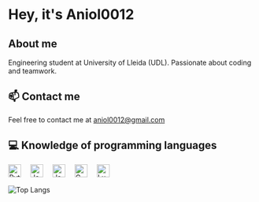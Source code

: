 # Hey, it's Aniol0012

## About me

Engineering student at University of Lleida (UDL). Passionate about coding and teamwork.

## 📫 Contact me

Feel free to contact me at aniol0012@gmail.com

## 💻 Knowledge of programming languages

<p float="left">
  <img alt="Python" width="26px" src="https://upload.wikimedia.org/wikipedia/commons/c/c3/Python-logo-notext.svg" style="margin-right: 15px;"/>
  <img alt="JavaScript" width="26px" src="https://upload.wikimedia.org/wikipedia/commons/6/6a/JavaScript-logo.png" style="margin-right: 15px;"/>
  <img alt="Java" width="26px" src="https://upload.wikimedia.org/wikipedia/en/3/30/Java_programming_language_logo.svg" style="margin-right: 15px;"/>
  <img alt="C" width="26px" src="https://upload.wikimedia.org/wikipedia/commons/3/35/The_C_Programming_Language_logo.svg" style="margin-right: 15px;"/>
  <img alt="Lua" width="26px" src="https://upload.wikimedia.org/wikipedia/commons/c/cf/Lua-Logo.svg" />
</p>

![Top Langs](https://github-readme-stats.vercel.app/api/top-langs/?username=Aniol0012&layout=compact&theme=dark&card_width=600&hide=html,css,shell,scss,makefile)
